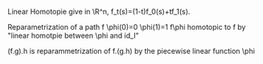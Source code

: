 Linear Homotopie
give in \R^n, f_t(s)=(1-t)f_0(s)+tf_1(s).

Reparametrization of a path f
\phi(0)=0 \phi(1)=1 f\phi homotopic to f by "linear homotpie between \phi and id_I"

(f.g).h is reparammetrization of f.(g.h) by the piecewise linear function \phi